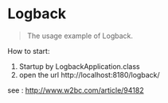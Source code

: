 #  Logback

> The usage example of Logback.

How to start:
1. Startup by LogbackApplication.class
2. open the url http://localhost:8180/logback/


see : http://www.w2bc.com/article/94182
